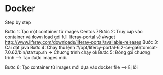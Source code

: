 # Docker

Step by step

Bước 1: Tạo một container từ images Centos 7
Bước 2: Truy cập vào container và down load gói full liferay-portal về
#wget http://www.liferay.com/downloads/liferay-portal/available-releases
Bước 3: Cài đặt java
Bước 4: Chạy thử lệnh #/opt/liferay-portal-6.2-ce-ga6/tomcat-7.0.62/bin/startup.sh  -> Chương trình chạy ok
Bước 5: Đóng gói chương trình --> Tạo được images mới.

Bước 6: Tạo container từ images mới dựa vào docker file  --> Bị lỗi
